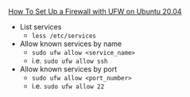 [How To Set Up a Firewall with UFW on Ubuntu 20.04](https://www.digitalocean.com/community/tutorials/how-to-set-up-a-firewall-with-ufw-on-ubuntu-20-04)<br />

* List services
  * `less /etc/services`
* Allow known services by name
  * `sudo ufw allow <service_name>`
  * i.e. `sudo ufw allow ssh`
* Allow known services by port
  * `sudo ufw allow <port_number>`
  * i.e. `sudo ufw allow 22`
